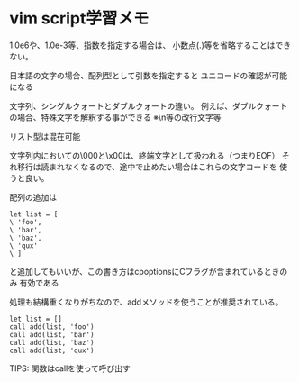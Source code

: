 # vim script学習メモ

1.0e6や、1.0e-3等、指数を指定する場合は、
小数点(.)等を省略することはできない。

日本語の文字の場合、配列型として引数を指定すると
ユニコードの確認が可能になる

文字列、シングルクォートとダブルクォートの違い。
例えば、ダブルクォートの場合、特殊文字を解釈する事ができる
※\n等の改行文字等

リスト型は混在可能

文字列内においての\000と\x00は、終端文字として扱われる（つまりEOF）
それ移行は読まれなくなるので、途中で止めたい場合はこれらの文字コードを
使うと良い。

配列の追加は

```vim
let list = [
\ 'foo',
\ 'bar',
\ 'baz',
\ 'qux'
\ ]
```

と追加してもいいが、この書き方はcpoptionsにCフラグが含まれているときのみ
有効である

処理も結構重くなりがちなので、addメソッドを使うことが推奨されている。

```vim
let list = []
call add(list, 'foo')
call add(list, 'bar')
call add(list, 'baz')
call add(list, 'qux')
```

TIPS: 関数はcallを使って呼び出す
